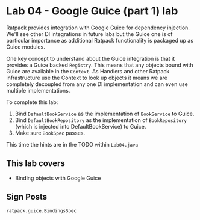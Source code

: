 # Lab 04 - Google Guice (part 1) lab

Ratpack provides integration with Google Guice for dependency injection.  We'll see other DI integrations in future labs
but the Guice one is of particular importance as additional Ratpack functionality is packaged up as Guice modules.

One key concept to understand about the Guice integration is that it provides a Guice backed `Registry`.  This means that
any objects bound with Guice are available in the `Context`.  As Handlers and other Ratpack infrastructure use the Context
to look up objects it means we are completely decoupled from any one DI implementation and can even use multiple implementations.

To complete this lab:

1. Bind `DefaultBookService` as the implementation of `BookService` to Guice.
1. Bind `DefaultBookRepository` as the implementation of `BookRepository` (which is injected into DefaultBookService) to
Guice.
1. Make sure `BookSpec` passes.

This time the hints are in the TODO within `Lab04.java`

## This lab covers

* Binding objects with Google Guice

## Sign Posts

`ratpack.guice.BindingsSpec`
